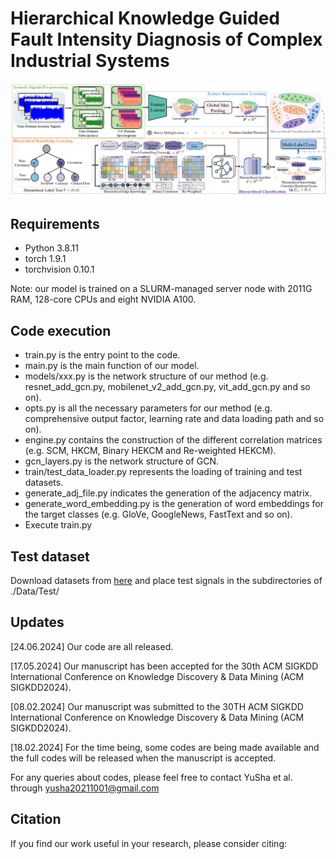 # Hierarchical Knowledge Guided Fault Intensity Diagnosis of Complex Industrial Systems 

![framework](https://github.com/CavitationDetection/HKG/blob/main/images/framework.png)

## Requirements

- Python 3.8.11
- torch 1.9.1
- torchvision 0.10.1

Note: our model is trained on a SLURM-managed server node with 2011G RAM, 128-core CPUs and eight NVIDIA A100.

## Code execution

- train.py is the entry point to the code.
- main.py is the main function of our model.
- models/xxx.py is the network structure of our method (e.g. resnet_add_gcn.py, mobilenet_v2_add_gcn.py, vit_add_gcn.py and so on).
- opts.py is all the necessary parameters for our method (e.g. comprehensive output factor, learning rate and data loading path and so on).
- engine.py contains the construction of the different correlation matrices (e.g. SCM, HKCM, Binary HEKCM and Re-weighted HEKCM).
- gcn_layers.py is the network structure of GCN.
- train/test_data_loader.py represents the loading of training and test datasets.
- generate_adj_file.py indicates the generation of the adjacency matrix.
- generate_word_embedding.py is the generation of word embeddings for the target classes (e.g. GloVe, GoogleNews, FastText and so on).
- Execute train.py


## Test dataset
Download datasets from [here](https://drive.google.com/drive/folders/1eejPrqM2hWPxSfb0gUhu-F4FD0rhO7sp?usp=sharing) and place test signals in the subdirectories of ./Data/Test/



## Updates
[24.06.2024] Our code are all released.

[17.05.2024] Our manuscript has been accepted for the 30th ACM SIGKDD International Conference on Knowledge Discovery & Data Mining (ACM SIGKDD2024).

[08.02.2024] Our manuscript was submitted to the 30TH ACM SIGKDD International Conference on Knowledge Discovery & Data Mining (ACM SIGKDD2024).

[18.02.2024] For the time being, some codes are being made available and the full codes will be released when the manuscript is accepted.

For any queries about codes, please feel free to contact YuSha et al. through yusha20211001@gmail.com

## Citation
If you find our work useful in your research, please consider citing:



